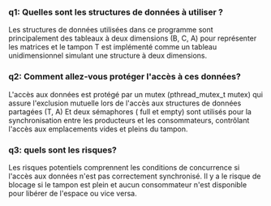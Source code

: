 

### q1: Quelles sont les structures de données à utiliser ? 
Les structures de données utilisées dans ce programme sont principalement des tableaux à deux dimensions (B, C, A) pour représenter les matrices et le tampon T est implémenté comme un tableau unidimensionnel simulant une structure à deux dimensions.


### q2: Comment allez-vous protéger l'accès à ces données?
L'accès aux données est protégé par un mutex (pthread_mutex_t mutex) qui assure l'exclusion mutuelle lors de l'accès aux structures de données partagées (T, A) Et deux sémaphores ( full et empty) sont utilisés pour la synchronisation entre les producteurs et les consommateurs, contrôlant l'accès aux emplacements vides et pleins du tampon.


### q3: quels sont les risques? 
Les risques potentiels comprennent les conditions de concurrence si l'accès aux données n'est pas correctement synchronisé. 
Il y a le risque de blocage si le tampon est plein et aucun consommateur n'est disponible pour libérer de l'espace ou vice versa.
